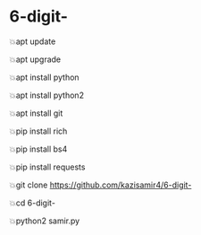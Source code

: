 # 6-digit-



💥apt update

💥apt upgrade

💥apt install python

💥apt install python2 

💥apt install git

💥pip install rich

💥pip install bs4

💥pip install requests

 💥git clone https://github.com/kazisamir4/6-digit-

💥cd 6-digit-

💥python2 samir.py
